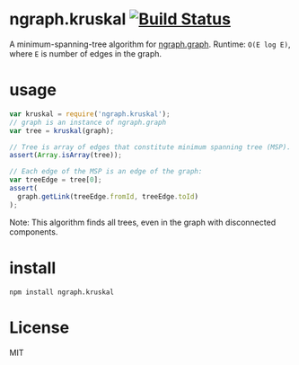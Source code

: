 # ngraph.kruskal [![Build Status](https://travis-ci.org/anvaka/ngraph.kruskal.svg)](https://travis-ci.org/anvaka/ngraph.kruskal)

A minimum-spanning-tree algorithm for [ngraph.graph](https://github.com/anvaka/ngraph.graph).
Runtime: `O(E log E)`, where `E` is number of edges in the graph.

# usage

``` js
var kruskal = require('ngraph.kruskal');
// graph is an instance of ngraph.graph
var tree = kruskal(graph);

// Tree is array of edges that constitute minimum spanning tree (MSP).
assert(Array.isArray(tree));

// Each edge of the MSP is an edge of the graph:
var treeEdge = tree[0];
assert(
  graph.getLink(treeEdge.fromId, treeEdge.toId)
);
```

Note: This algorithm finds all trees, even in the graph with disconnected
components.

# install

```
npm install ngraph.kruskal
```

# License

MIT
